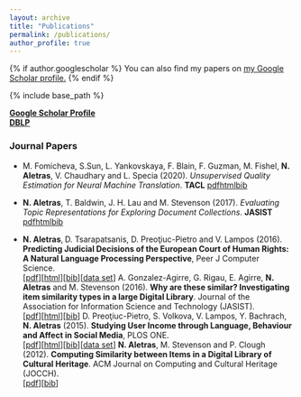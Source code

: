 ```yaml
---
layout: archive
title: "Publications"
permalink: /publications/
author_profile: true
---
```


{% if author.googlescholar %}
  You can also find my papers on <u><a href="{{author.googlescholar}}">my Google Scholar profile</a>.</u>
{% endif %}

{% include base_path %}


<p><a href="http://scholar.google.co.uk/citations?user=uxRWFhoAAAAJ"><b>Google Scholar Profile</b></a><br />
<a href="http://www.informatik.uni-trier.de/%7Eley/pers/hd/a/Aletras:Nikolaos.html"><b>DBLP</b></a></p>

<p></p>

### Journal Papers

* M. Fomicheva, S.Sun, L. Yankovskaya, F. Blain, F. Guzman, M. Fishel, **N. Aletras**, V. Chaudhary and L. Specia (2020). *Unsupervised Quality Estimation for Neural Machine Translation*. **TACL**
[pdf](https://www.mitpressjournals.org/doi/pdf/10.1162/tacl_a_00330)[html](https://www.mitpressjournals.org/doi/full/10.1162/tacl_a_00330)[bib]()

* **N. Aletras**, T. Baldwin, J. H. Lau and M. Stevenson (2017). *Evaluating Topic Representations for Exploring Document Collections*. **JASIST**
	[pdf](http://onlinelibrary.wiley.com/doi/10.1002/asi.23574/epdf)[html](http://onlinelibrary.wiley.com/doi/10.1002/asi.23574/full)[bib](http://naletras.github.io/files/jasist15a.bib)
* <b>N. Aletras</b>,<b>&nbsp;</b>D. Tsarapatsanis,&nbsp;D. Preoţiuc-Pietro and V. Lampos (2016). <strong>Predicting Judicial Decisions of the European Court of Human Rights: A Natural Language Processing Perspective</strong>, Peer J Computer Science.<br />
	[<a href="https://peerj.com/articles/cs-93.pdf">pdf</a>][<a href="https://peerj.com/articles/cs-93/">html</a>][<a href="https://peerj.com/articles/cs-93.bib">bib</a>][<a href="https://figshare.com/s/6f7d9e7c375ff0822564">data set</a>]
	A. Gonzalez-Agirre, G. Rigau, E. Agirre, <b>N. Aletras</b> and M. Stevenson (2016). <b>Why are these similar? Investigating item similarity types in a large Digital Library</b>. Journal of the Association for Information Science and Technology (JASIST).<br />
	[<a href="http://onlinelibrary.wiley.com/doi/10.1002/asi.23482/epdf">pdf</a>][<a href="http://onlinelibrary.wiley.com/doi/10.1002/asi.23482/full">html</a>][<a href="resources/jasist15b.bib">bib</a>]
	D. Preoţiuc-Pietro, S. Volkova, V. Lampos, Y. Bachrach, <b>N. Aletras</b> (2015). <b>Studying User Income through Language, Behaviour and Affect in Social Media</b>, PLOS ONE.<br />
	[<a href="http://www.plosone.org/article/fetchObject.action?uri=info:doi/10.1371/journal.pone.0138717&amp;representation=PDF">pdf</a>][<a href="http://journals.plos.org/plosone/article?id=10.1371/journal.pone.0138717">html</a>][<a href="http://www.plosone.org/article/getBibTexCitation.action?articleURI=info%3Adoi%2F10.1371%2Fjournal.pone.0138717">bib</a>][<a href="http://figshare.com/articles/Twitter_User_Income_Dataset/1515997">data set</a>]
	<b>N. Aletras</b>, M. Stevenson and P. Clough (2012). <b>Computing Similarity between Items in a Digital Library of Cultural Heritage</b>. ACM Journal on Computing and Cultural Heritage (JOCCH).<br />
	[<a href="http://dl.acm.org/authorize?6886895">pdf</a>][<a href="http://dl.acm.org/downformats.cfm?id=2399184&amp;parent_id=2399180&amp;expformat=bibtex&amp;CFID=270429833&amp;CFTOKEN=32772545">bib</a>]

